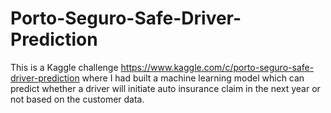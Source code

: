 # Porto-Seguro-Safe-Driver-Prediction
This is a Kaggle challenge https://www.kaggle.com/c/porto-seguro-safe-driver-prediction where I had built a machine learning model which can predict whether a driver will initiate auto insurance claim in the next year or not based on the customer data.
